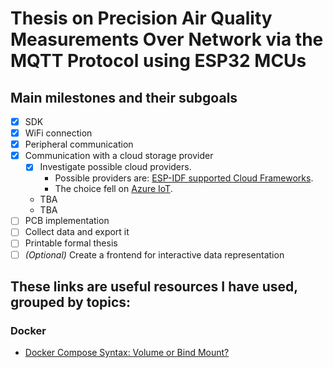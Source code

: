 # Thesis on Precision Air Quality Measurements Over Network via the MQTT Protocol using ESP32 MCUs

## Main milestones and their subgoals

- [x] SDK
- [x] WiFi connection
- [x] Peripheral communication
- [x] Communication with a cloud storage provider
  - [x] Investigate possible cloud providers.
    - Possible providers are: [ESP-IDF supported Cloud Frameworks](https://docs.espressif.com/projects/esp-idf/en/v4.4/esp32/libraries-and-frameworks/cloud-frameworks.html).
    - The choice fell on [Azure IoT](https://azure.microsoft.com/en-us/overview/iot/).
  - TBA
  - TBA
- [ ] PCB implementation
- [ ] Collect data and export it
- [ ] Printable formal thesis
- [ ] *(Optional)* Create a frontend for interactive data representation  

## These links are useful resources I have used, grouped by topics:

### Docker

- [Docker Compose Syntax: Volume or Bind Mount?](https://maximorlov.com/docker-compose-syntax-volume-or-bind-mount/)
